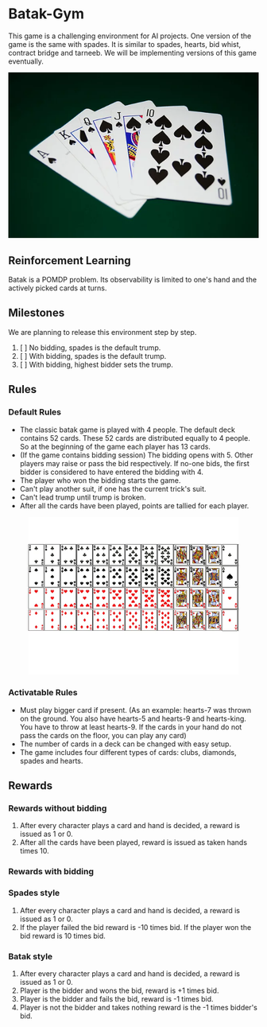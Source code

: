 # Batak-Gym

This game is a challenging environment for AI projects. One version of the game is the same with spades. It is similar to spades, hearts, bid whist, contract bridge and tarneeb. We will be implementing versions of this game eventually.

![card examples](./cards.webp)

## Reinforcement Learning

Batak is a POMDP problem. Its observability is limited to one's hand and the actively picked cards at turns.

## Milestones

We are planning to release this environment step by step.

1. [ ] No bidding, spades is the default trump.
2. [ ] With bidding, spades is the default trump.
3. [ ] With bidding, highest bidder sets the trump.

## Rules

### Default Rules

- The classic batak game is played with 4 people. The default deck contains 52 cards. These 52 cards are distributed equally to 4 people. So at the beginning of the game each player has 13 cards.
- (If the game contains bidding session) The bidding opens with 5. Other players may raise or pass the bid respectively. If no-one bids, the first bidder is considered to have entered the bidding with 4.
- The player who won the bidding starts the game.
- Can't play another suit, if one has the current trick's suit.
- Can't lead trump until trump is broken.
- After all the cards have been played, points are tallied for each player.

<figure>
  <img src="./default-deck.webp" alt="Default Deck with 52 cards">
 <!-- <figcaption>Fig.2 - Default Deck with 52 cards</figcaption> -->
</figure>

### Activatable Rules

- Must play bigger card if present. (As an example: hearts-7 was thrown on the ground. You also have hearts-5 and hearts-9 and hearts-king. You have to throw at least hearts-9. If the cards in your hand do not pass the cards on the floor, you can play any card)
- The number of cards in a deck can be changed with easy setup.
- The game includes four different types of cards: clubs, diamonds, spades and hearts.

## Rewards

### Rewards without bidding

1. After every character plays a card and hand is decided, a reward is issued as 1 or 0.
2. After all the cards have been played, reward is issued as taken hands times 10.

### Rewards with bidding

### Spades style

1. After every character plays a card and hand is decided, a reward is issued as 1 or 0.
2. If the player failed the bid reward is -10 times bid. If the player won the bid reward is 10 times bid.

### Batak style

1. After every character plays a card and hand is decided, a reward is issued as 1 or 0.
2. Player is the bidder and wons the bid, reward is +1 times bid.
3. Player is the bidder and fails the bid, reward is -1 times bid.
4. Player is not the bidder and takes nothing reward is the -1 times bidder's bid.
